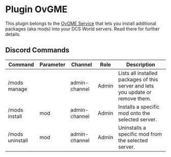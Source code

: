 # Plugin OvGME
This plugin belongs to the [OvGME Service](../../services/ovgme/README.md) that lets you install additional packages 
(aka mods) into your DCS World servers. Read there for further details.</br>

## Discord Commands

| Command         | Parameter | Channel       | Role   | Description                                                                     |
|-----------------|-----------|---------------|--------|---------------------------------------------------------------------------------|
| /mods manage    |           | admin-channel | Admin  | Lists all installed packages of this server and lets you update or remove them. |
| /mods install   | mod       | admin-channel | Admin  | Installs a specific mod onto the selected server.                               |
| /mods uninstall | mod       | admin-channel | Admin  | Uninstalls a specific mod from the selected server.                             |
